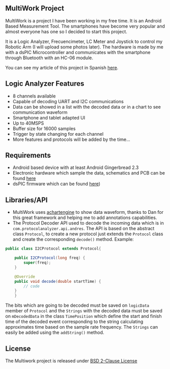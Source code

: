 ## MultiWork Project

MultiWork is a project I have been working in my free time. It is an Android Based Measurement Tool. The smartphones have become very popular and almost everyone has one so I decided to start this project.

It is a Logic Analyzer, Frecuencimeter, LC Meter and Joystick to control my Robotic Arm (I will upload some photos later).
The hardware is made by me with a dsPIC Microcontroller and communicates with the smartphone through Bluetooth with an HC-06 module. 

You can see my article of this project in Spanish [here](http://tortimax.wordpress.com/2013/07/24/multiwork/).

## Logic Analyzer Features
* 8 channels available
* Capable of decoding UART and I2C communications
* Data can be showed in a list with the decoded data or in a chart to see communication waveform
* Smartphone and tablet adapted UI
* Up to 40MSPS
* Buffer size for 16000 samples
* Trigger by state changing for each channel
* More features and protocols will be added by the time...

## Requirements
* Android based device with at least Android Gingerbread 2.3</li>
* Electronic hardware which sample the data, schematics and PCB can be found [here](https://www.dropbox.com/sh/oq76xrg0jv6cvfu/KZ4UXd6o5D/MultiWork%20Altium)
* dsPIC firmware which can be found [here](https://github.com/dragondgold/MultiWork_dsPIC))

## Libraries/API
* MultiWork uses [achartengine](https://code.google.com/p/achartengine/) to show data waveform, thanks to Dan for this great framework and helping me to add annotations capabilities.
* The Protocol Decoder API used to decode the incoming data which is in <code>com.protocolanalyzer.api.andres</code>. The API is based on the abstract class <code>Protocol</code>, to create a new protocol just extends the <code>Protocol</code> class and create the corresponding <code>decode()</code> method. Example:
```java
public class I2CProtocol extends Protocol{

	public I2CProtocol(long freq) {
		super(freq);
	}

	@Override
	public void decode(double startTime) {
		// code
	}
    }
```

The bits which are going to be decoded must be saved on `logicData` member of `Protocol` and the `Strings` with the decoded data must be saved on `mDecodedData` in the class `TimePosition` which define the start and finish time of the decoded event corresponding to the string calculating approximates time based on the sample rate frequency. The `Strings` can easily be added using the `addString()` method.

## License

The Multiwork project is released under [BSD 2-Clause License](http://opensource.org/licenses/BSD-2-Clause)
